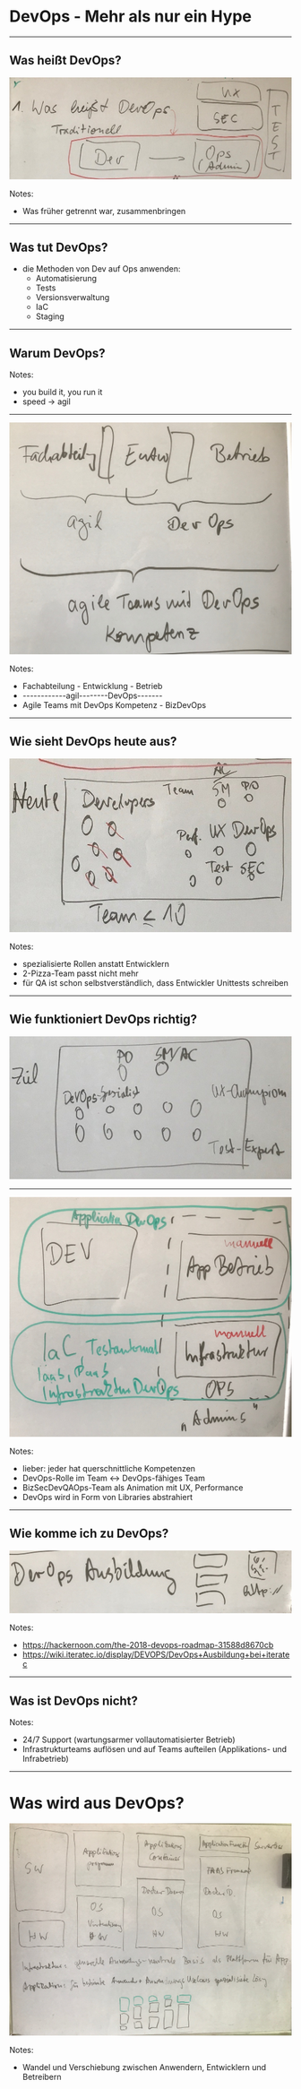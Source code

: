 # DevOps - Mehr als nur ein Hype

---

## Was heißt DevOps?

![Dev und Ops](./img/IMG_3359_1.JPG)

Notes:
* Was früher getrennt war, zusammenbringen

---

## Was tut DevOps?

* die Methoden von Dev auf Ops anwenden:
    * Automatisierung
    * Tests
    * Versionsverwaltung
    * IaC
    * Staging

---

## Warum DevOps?

Notes:
* you build it, you run it
* speed -> agil

----

![DevOps und Agilität](./img/IMG_3362.JPG)

Notes:
* Fachabteilung - Entwicklung - Betrieb
* ------------agil--------DevOps-------
* Agile Teams mit DevOps Kompetenz - BizDevOps

---

## Wie sieht DevOps heute aus?

![DevOps Heute](./img/IMG_3359_2.JPG)

Notes:
* spezialisierte Rollen anstatt Entwicklern
* 2-Pizza-Team passt nicht mehr
* für QA ist schon selbstverständlich, dass Entwickler Unittests schreiben

---

## Wie funktioniert DevOps richtig?

![DevOps richtig](./img/IMG_3359_3.JPG)

----

![DevOps Unterteilung](./img/IMG_3363.JPG)

Notes:
* lieber: jeder hat querschnittliche Kompetenzen
* DevOps-Rolle im Team <-> DevOps-fähiges Team
* BizSecDevQAOps-Team als Animation mit UX, Performance
* DevOps wird in Form von Libraries abstrahiert

---

## Wie komme ich zu DevOps?

![DevOps Ausbildung](./img/IMG_3364.JPG)

Notes:
* https://hackernoon.com/the-2018-devops-roadmap-31588d8670cb
* https://wiki.iteratec.io/display/DEVOPS/DevOps+Ausbildung+bei+iteratec

---

## Was ist DevOps nicht?

Notes:
* 24/7 Support (wartungsarmer vollautomatisierter Betrieb)
* Infrastrukturteams auflösen und auf Teams aufteilen (Applikations- und
  Infrabetrieb)

---

# Was wird aus DevOps?

![DevOps morgen](./img/IMG_3365.JPG)

Notes:
* Wandel und Verschiebung zwischen Anwendern, Entwicklern und Betreibern

